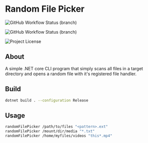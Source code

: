 # Random File Picker

![GitHub Workflow Status (branch)](https://img.shields.io/github/actions/workflow/status/EverAzureRest/randomFilePicker/Build/dev?label=devbuild&style=plastic)

![GitHub Workflow Status (branch)](https://img.shields.io/github/actions/workflow/status/EverAzureRest/randomFilePicker/Build/main?label=production%20build&style=plastic)

![Project License](https://img.shields.io/badge/license-MIT-blue)

## About

A simple .NET core CLI program that simply scans all files in a target directory and opens a random file with it's registered file handler.

## Build

```bash
dotnet build . --configuration Release
```

## Usage

```bash
randomFilePicker /path/to/files "<pattern>.ext"
randomFilePicker /mount/dir/media "*.txt"
randomFilePicker /home/myfiles/videos "this*.mp4"
```

